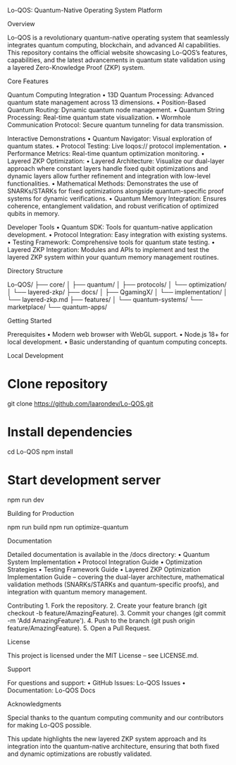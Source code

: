 

Lo-QOS: Quantum-Native Operating System Platform

Overview

Lo-QOS is a revolutionary quantum-native operating system that seamlessly integrates quantum computing, blockchain, and advanced AI capabilities. This repository contains the official website showcasing Lo-QOS’s features, capabilities, and the latest advancements in quantum state validation using a layered Zero-Knowledge Proof (ZKP) system.

Core Features

Quantum Computing Integration
	•	13D Quantum Processing: Advanced quantum state management across 13 dimensions.
	•	Position-Based Quantum Routing: Dynamic quantum node management.
	•	Quantum String Processing: Real-time quantum state visualization.
	•	Wormhole Communication Protocol: Secure quantum tunneling for data transmission.

Interactive Demonstrations
	•	Quantum Navigator: Visual exploration of quantum states.
	•	Protocol Testing: Live loqos:// protocol implementation.
	•	Performance Metrics: Real-time quantum optimization monitoring.
	•	Layered ZKP Optimization:
	•	Layered Architecture: Visualize our dual-layer approach where constant layers handle fixed qubit optimizations and dynamic layers allow further refinement and integration with low-level functionalities.
	•	Mathematical Methods: Demonstrates the use of SNARKs/STARKs for fixed optimizations alongside quantum-specific proof systems for dynamic verifications.
	•	Quantum Memory Integration: Ensures coherence, entanglement validation, and robust verification of optimized qubits in memory.

Developer Tools
	•	Quantum SDK: Tools for quantum-native application development.
	•	Protocol Integration: Easy integration with existing systems.
	•	Testing Framework: Comprehensive tools for quantum state testing.
	•	Layered ZKP Integration: Modules and APIs to implement and test the layered ZKP system within your quantum memory management routines.

Directory Structure

Lo-QOS/
├── core/
│   ├── quantum/
│   ├── protocols/
│   └── optimization/
│       └── layered-zkp/
├── docs/
│   ├── QgamingX/
│   └── implementation/
│       └── layered-zkp.md
├── features/
│   └── quantum-systems/
└── marketplace/
    └── quantum-apps/

Getting Started

Prerequisites
	•	Modern web browser with WebGL support.
	•	Node.js 18+ for local development.
	•	Basic understanding of quantum computing concepts.

Local Development

# Clone repository
git clone https://github.com/Iaarondev/Lo-QOS.git

# Install dependencies
cd Lo-QOS
npm install

# Start development server
npm run dev

Building for Production

npm run build
npm run optimize-quantum

Documentation

Detailed documentation is available in the /docs directory:
	•	Quantum System Implementation
	•	Protocol Integration Guide
	•	Optimization Strategies
	•	Testing Framework Guide
	•	Layered ZKP Optimization Implementation Guide – covering the dual-layer architecture, mathematical validation methods (SNARKs/STARKs and quantum-specific proofs), and integration with quantum memory management.

Contributing
	1.	Fork the repository.
	2.	Create your feature branch (git checkout -b feature/AmazingFeature).
	3.	Commit your changes (git commit -m 'Add AmazingFeature').
	4.	Push to the branch (git push origin feature/AmazingFeature).
	5.	Open a Pull Request.

License

This project is licensed under the MIT License – see LICENSE.md.

Support

For questions and support:
	•	GitHub Issues: Lo-QOS Issues
	•	Documentation: Lo-QOS Docs

Acknowledgments

Special thanks to the quantum computing community and our contributors for making Lo-QOS possible.

This update highlights the new layered ZKP system approach and its integration into the quantum-native architecture, ensuring that both fixed and dynamic optimizations are robustly validated.
